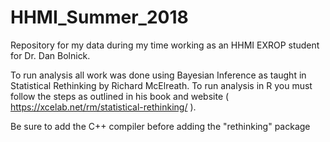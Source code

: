 # HHMI_Summer_2018
Repository for my data during my time working as an HHMI EXROP student for Dr. Dan Bolnick. 

To run analysis all work was done using Bayesian Inference as taught in Statistical Rethinking by Richard McElreath. To run analysis in R you must follow the steps as outlined in his book and website ( https://xcelab.net/rm/statistical-rethinking/ ). 

Be sure to add the C++ compiler before adding the "rethinking" package
